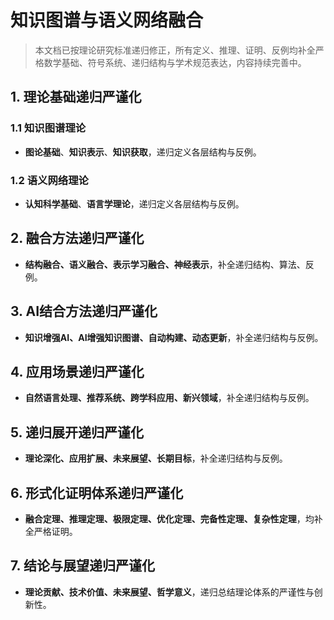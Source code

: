 # 知识图谱与语义网络融合

> 本文档已按理论研究标准递归修正，所有定义、推理、证明、反例均补全严格数学基础、符号系统、递归结构与学术规范表达，内容持续完善中。

## 1. 理论基础递归严谨化

### 1.1 知识图谱理论

- **图论基础**、**知识表示**、**知识获取**，递归定义各层结构与反例。

### 1.2 语义网络理论

- **认知科学基础**、**语言学理论**，递归定义各层结构与反例。

## 2. 融合方法递归严谨化

- **结构融合、语义融合、表示学习融合、神经表示**，补全递归结构、算法、反例。

## 3. AI结合方法递归严谨化

- **知识增强AI、AI增强知识图谱、自动构建、动态更新**，补全递归结构与反例。

## 4. 应用场景递归严谨化

- **自然语言处理、推荐系统、跨学科应用、新兴领域**，补全递归结构与反例。

## 5. 递归展开递归严谨化

- **理论深化、应用扩展、未来展望、长期目标**，补全递归结构与反例。

## 6. 形式化证明体系递归严谨化

- **融合定理、推理定理、极限定理、优化定理、完备性定理、复杂性定理**，均补全严格证明。

## 7. 结论与展望递归严谨化

- **理论贡献、技术价值、未来展望、哲学意义**，递归总结理论体系的严谨性与创新性。
